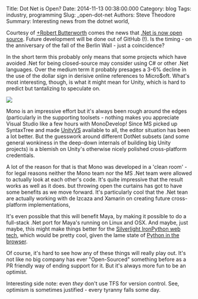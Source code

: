 Title: Dot Net is Open?
Date: 2014-11-13 00:38:00.000
Category: blog
Tags: industry, programming
Slug: _open-dot-net
Authors: Steve Theodore
Summary: Interesting news from the dotnet world, 

Courtesy of [+Robert Butterworth](https://plus.google.com/116275833090172173559)  comes the news that [.Net is now open source](http://blogs.msdn.com/b/dotnet/archive/2014/11/12/net-core-is-open-source.aspx).  Future development will be done out of GitHub (!).  Is the timing - on the anniversary of the fall of the Berlin Wall - just a coincidence?  
  
In the short term this probably only means that some projects which have avoided .Net for being closed-source may consider using C# or other .Net languages. Over the medium term it probably presages a 3-6% decline in the use of the dollar sign in derisive online references to Micro$oft.  What's most interesting, though, is what it might mean for Unity, which is hard to predict but tantalizing to speculate on.  


[![](http://logomentor.com/logos/dot-net-logo.gif)](http://logomentor.com/logos/dot-net-logo.gif)

  
Mono is an impressive effort but it's always been rough around the edges (particularly in the supporting toolsets - nothing makes you appreciate Visual Studio like a few hours with MonoDevelop!  Since MS picked up SyntaxTree and made [UnityVS](http://unityvs.com/) available to all, the editor situation has been a lot better. But the guesswork around different DotNet subsets (and some general wonkiness in the deep-down internals of building big Unity projects) is a blemish on Unity's otherwise nicely polished cross-platform credentials.   
  
A lot of the reason for that is that Mono was developed in a 'clean room' - for legal reasons neither the Mono team nor the MS .Net team were allowed to actually look at each other's code. It's quite impressive that the result works as well as it does. but throwing open the curtains has got to have some benefits as we move forward.  It's particularly cool that the .Net tean are actually working with de Izcaza and Xamarin on creating future cross-platform implementations,  
  
It's even possible that this will benefit Maya, by making it possible to do a full-stack .Net port for Maya's running on Linux and OSX.  And maybe, just maybe, this might make things better for the [Silverlight IronPython web tech](https://code.google.com/p/trypython/), which would be pretty cool, given the lame state of [Python in the browser](http://techartsurvival.blogspot.com/2013/12/python-in-browsers.html).  
  
Of course, it's hard to see how any of these things will really play out. It's not like no big company has ever "Open-Sourced" something before as a PR friendly way of ending support for it. But it's always more fun to be an optimist.  
  
Interesting side note: even _they_ don't use TFS for version control. See, optimism is sometimes justified - every tyranny falls some day.  
  


